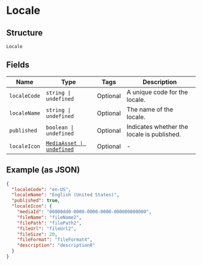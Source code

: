 
# Locale

## Structure

`Locale`

## Fields

| Name | Type | Tags | Description |
|  --- | --- | --- | --- |
| `localeCode` | `string \| undefined` | Optional | A unique code for the locale. |
| `localeName` | `string \| undefined` | Optional | The name of the locale. |
| `published` | `boolean \| undefined` | Optional | Indicates whether the locale is published. |
| `localeIcon` | [`MediaAsset \| undefined`](../../doc/models/media-asset.md) | Optional | - |

## Example (as JSON)

```json
{
  "localeCode": "en-US",
  "localeName": "English (United States)",
  "published": true,
  "localeIcon": {
    "mediaId": "00000dd0-0000-0000-0000-000000000000",
    "fileName": "fileName2",
    "filePath": "filePath2",
    "fileUrl": "fileUrl2",
    "fileSize": 20,
    "fileFormat": "fileFormat4",
    "description": "description8"
  }
}
```

